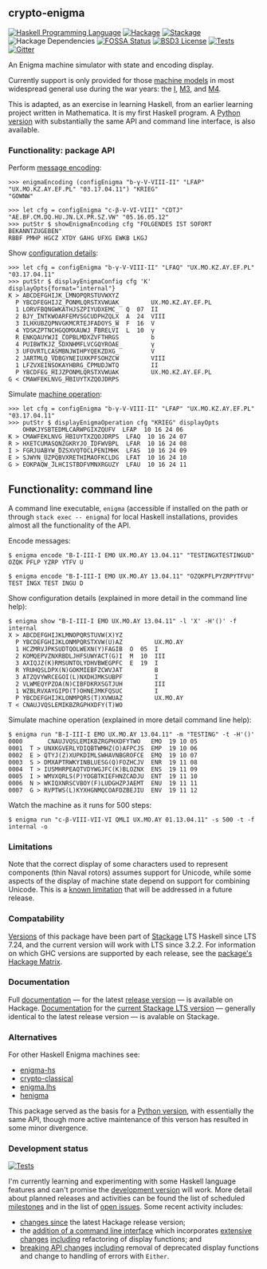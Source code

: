 ## crypto-enigma

[![Haskell Programming Language](https://img.shields.io/badge/language-Haskell-blue.svg)](https://www.haskell.org)
[![Hackage](https://img.shields.io/hackage/v/crypto-enigma.svg)](https://hackage.haskell.org/package/crypto-enigma)
[![Stackage](https://www.stackage.org/package/crypto-enigma/badge/lts?label=lts)](https://www.stackage.org/lts/package/crypto-enigma)
![Hackage Dependencies](https://img.shields.io/hackage-deps/v/crypto-enigma.svg)
[![FOSSA Status](https://app.fossa.com/api/projects/custom%2B26691%2Fgithub.com%2Forome%2Fcrypto-enigma-hs.svg?type=shield)](https://app.fossa.com/projects/custom%2B26691%2Fgithub.com%2Forome%2Fcrypto-enigma-hs?ref=badge_shield)
[![BSD3 License](http://img.shields.io/badge/license-BSD3-brightgreen.svg)](https://github.com/orome/crypto-enigma-hs/blob/hackage/LICENSE)
[![Tests](https://github.com/orome/crypto-enigma-hs/actions/workflows/run-tests.yml/badge.svg?branch=hackage)](https://github.com/orome/crypto-enigma-hs/actions/workflows/run-tests.yml)
[![Gitter](https://img.shields.io/gitter/room/badges/shields.svg)](https://gitter.im/orome/crypto-enigma-hs)

An Enigma machine simulator with state and encoding display.

Currently support is only provided for those [machine models] in most widespread general use during the war years: the
[I], [M3], and [M4].

This is adapted, as an exercise in learning Haskell, from an earlier learning project written in Mathematica. It is my
first Haskell program. A [Python version] with substantially the same API and command line interface, is also
available.

### Functionality: package API

Perform [message encoding]:

    >>> enigmaEncoding (configEnigma "b-γ-V-VIII-II" "LFAP" "UX.MO.KZ.AY.EF.PL" "03.17.04.11") "KRIEG"
    "GOWNW"

    >>> let cfg = configEnigma "c-β-V-VI-VIII" "CDTJ" "AE.BF.CM.DQ.HU.JN.LX.PR.SZ.VW" "05.16.05.12"
    >>> putStr $ showEnigmaEncoding cfg "FOLGENDES IST SOFORT BEKANNTZUGEBEN"
    RBBF PMHP HGCZ XTDY GAHG UFXG EWKB LKGJ

Show [configuration details]:

    >>> let cfg = configEnigma "b-γ-V-VIII-II" "LFAQ" "UX.MO.KZ.AY.EF.PL" "03.17.04.11"
    >>> putStr $ displayEnigmaConfig cfg 'K' displayOpts{format="internal"}
    K > ABCDEFGHIJK̲̅LMNOPQRSTUVWXYZ            
      P YBCDFEGHIJZ̲̅PONMLQRSTXVWUAK         UX.MO.KZ.AY.EF.PL
      1 LORVFBQNGWKATHJSZPIYUDXEMC̲̅  Q  07  II
      2 BJY̲̅INTKWOARFEMVSGCUDPHZQLX  A  24  VIII
      3 ILHXUBZQPNVGKMCRTEJFADOYS̲̅W  F  16  V
      4 YDSKZPTNCHGQOMXAUWJ̲̅FBRELVI  L  10  γ
      R ENKQAUYWJI̲̅COPBLMDXZVFTHRGS         b
      4 PUIBWTKJZ̲̅SDXNHMFLVCGQYROAE         γ
      3 UFOVRTLCASMBNJWIHPYQEKZDXG̲̅         V
      2 JARTMLQ̲̅VDBGYNEIUXKPFSOHZCW         VIII
      1 LFZVXEINSOKAYHBRG̲̅CPMUDJWTQ         II
      P YBCDFEG̲̅HIJZPONMLQRSTXVWUAK         UX.MO.KZ.AY.EF.PL
    G < CMAWFEKLNVG̲̅HBIUYTXZQOJDRPS
Simulate [machine operation]:

    >>> let cfg = configEnigma "b-γ-V-VIII-II" "LFAP" "UX.MO.KZ.AY.EF.PL" "03.17.04.11"
    >>> putStr $ displayEnigmaOperation cfg "KRIEG" displayOpts
        OHNKJYSBTEDMLCARWPGIXZQUFV  LFAP  10 16 24 06
    K > CMAWFEKLNVG̲̅HBIUYTXZQOJDRPS  LFAQ  10 16 24 07
    R > HXETCUMASQNZGKRYJO̲̅IDFWVBPL  LFAR  10 16 24 08
    I > FGRJUABYW̲̅DZSXVQTOCLPENIMHK  LFAS  10 16 24 09
    E > SJWYN̲̅UZPQBVXRETHIMAOFKCLDG  LFAT  10 16 24 10
    G > EOKPAQW̲̅JLHCISTBDFVMNXRGUZY  LFAU  10 16 24 11

## Functionality: command line

A command line executable, `enigma` (accessible if installed on the path or through `stack exec -- enigma`) for local
Haskell installations, provides almost all the functionality of the API.

Encode messages:

    $ enigma encode "B-I-III-I EMO UX.MO.AY 13.04.11" "TESTINGXTESTINGUD"
    OZQK PFLP YZRP YTFV U

    $ enigma encode "B-I-III-I EMO UX.MO.AY 13.04.11" "OZQKPFLPYZRPYTFVU"
    TEST INGX TEST INGU D

Show configuration details (explained in more detail in the command line help):

    $ enigma show "B-I-III-I EMO UX.MO.AY 13.04.11" -l 'X' -H'()' -f internal
    X > ABCDEFGHIJKLMNOPQRSTUVW(X)YZ
      P YBCDEFGHIJKLONMPQRSTXVW(U)AZ         UX.MO.AY
      1 HCZMRVJPKSUDTQOLWEXN(Y)FAGIB  O  05  I
      2 KOMQEPVZNXRBDLJHFSUWYACT(G)I  M  10  III
      3 AXIQJZ(K)RMSUNTOLYDHVBWEGPFC  E  19  I
      R YRUHQSLDPX(N)GOKMIEBFZCWVJAT         B
      3 ATZQVYWRCEGOI(L)NXDHJMKSUBPF         I
      2 VLWMEQYPZOA(N)CIBFDKRXSGTJUH         III
      1 WZBLRVXAYGIPD(T)OHNEJMKFQSUC         I
      P YBCDEFGHIJKLONMPQRS(T)XVWUAZ         UX.MO.AY
    T < CNAUJVQSLEMIKBZRGPHXDFY(T)WO

Simulate machine operation (explained in more detail command line help):

    $ enigma run "B-I-III-I EMO UX.MO.AY 13.04.11" -m "TESTING" -t -H'()'
    0000       CNAUJVQSLEMIKBZRGPHXDFYTWO   EMO  19 10 05
    0001  T > UNXKGVERLYDIQBTWMHZ(O)AFPCJS  EMP  19 10 06
    0002  E > QTYJ(Z)XUPKDIMLSWHAVNBGROFCE  EMQ  19 10 07
    0003  S > DMXAPTRWKYINBLUESG(Q)FOZHCJV  ENR  19 11 08
    0004  T > IUSMHRPEAQTVDYWGJFC(K)BLOZNX  ENS  19 11 09
    0005  I > WMVXQRLS(P)YOGBTKIEFHNZCADJU  ENT  19 11 10
    0006  N > WKIQXNRSCVBOY(F)LUDGHZPJAEMT  ENU  19 11 11
    0007  G > RVPTWS(L)KYXHGNMQCOAFDZBEJIU  ENV  19 11 12

Watch the machine as it runs for 500 steps:

    $ enigma run "c-β-VIII-VII-VI QMLI UX.MO.AY 01.13.04.11" -s 500 -t -f internal -o

### Limitations

Note that the correct display of some characters used to represent components (thin Naval rotors) assumes support for
Unicode, while some aspects of the display of machine state depend on support for combining Unicode. This is a
[known limitation](https://github.com/orome/crypto-enigma-hs/issues/10) that will be addressed in a future release.

### Compatability

[Versions](https://www.stackage.org/package/crypto-enigma/snapshots) of this package have been part of [Stackage] LTS
Haskell since LTS 7.24, and the current version will work with LTS since 3.2.2. For information on which GHC versions
are supported by each release, see the
[package's Hackage Matrix](https://matrix.hackage.haskell.org/package/crypto-enigma).

### Documentation

Full [documentation] — for the latest [release version] — is available on Hackage.
[Documentation](https://www.stackage.org/haddock/lts/crypto-enigma/Crypto-Enigma.html) for the [current Stackage
LTS version](https://hackage.haskell.org/package/crypto-enigma) — generally identical to the latest release version —
is avalable on Stackage.

### Alternatives

For other Haskell Enigma machines see:

* [enigma-hs](https://github.com/kc1212/enigma-hs)
* [crypto-classical](https://github.com/fosskers/crypto-classical)
* [enigma.lhs](https://gist.github.com/erantapaa/f071bc3f58d017f9280a)
* [henigma](https://github.com/erantapaa/henigma)

This package served as the basis for a [Python version], with essentially the same API, though more active maintenance
of this verson has resulted in some minor divergence.

### Development status

[![Tests](https://github.com/orome/crypto-enigma-hs/actions/workflows/run-tests.yml/badge.svg?branch=develop)](https://github.com/orome/crypto-enigma-hs/actions/workflows/run-tests.yml)

I'm currently learning and experimenting with some Haskell language features and can't promise the [development version]
will work. More detail about planned releases and activities can be found the list of scheduled [milestones] and in the
list of [open issues]. Some recent activity includes:

* [changes since](https://github.com/orome/crypto-enigma-hs/compare/hackage...develop#files_bucket) the latest Hackage
  release version;
* the [addition of a command line interface](https://github.com/orome/crypto-enigma-hs/issues/13)
  which incorporates [extensive changes](https://github.com/orome/crypto-enigma-hs/compare/1d303d3d...eb249974)
  [including](https://github.com/orome/crypto-enigma-hs/blob/develop/CHANGELOG.md#0031) refactoring of display
  functions; and
* [breaking API changes](https://github.com/orome/crypto-enigma-hs/blob/develop/CHANGELOG.md#0111)
  [including](https://github.com/orome/crypto-enigma-hs/compare/ef97f8ac..62d0ff59) removal of deprecated display
  functions and change to handling of errors with `Either`.

[Python version]: https://pypi.python.org/pypi/crypto-enigma
[documentation]: https://hackage.haskell.org/package/crypto-enigma
[release version]: https://github.com/orome/crypto-enigma-hs/tree/hackage
[development version]: https://github.com/orome/crypto-enigma-hs/tree/develop
[milestones]: https://github.com/orome/crypto-enigma-hs/milestones
[open issues]: https://github.com/orome/crypto-enigma-hs/issues

[message encoding]: https://hackage.haskell.org/package/crypto-enigma/docs/Crypto-Enigma.html#v:enigmaEncoding
[configuration details]: https://hackage.haskell.org/package/crypto-enigma/docs/Crypto-Enigma-Display.html#v:showEnigmaConfigInternal
[machine operation]: https://hackage.haskell.org/package/crypto-enigma/docs/Crypto-Enigma-Display.html#v:showEnigmaOperation

[machine models]: http://www.cryptomuseum.com/crypto/enigma/tree.htm
[I]: http://www.cryptomuseum.com/crypto/enigma/i/index.htm
[M3]: http://www.cryptomuseum.com/crypto/enigma/m3/index.htm
[M4]: http://www.cryptomuseum.com/crypto/enigma/m4/index.htm

[Stackage]: https://www.stackage.org